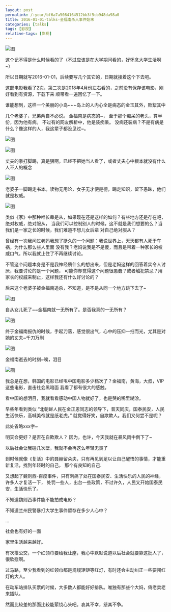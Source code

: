 ```yaml
---
layout: post
permalink: /:year/bf6a7a5084164512bb3f5cb948da98a0
title: 2016-01-01-talks-金福南杀人事件始末
categories: [talks]
tags: [影视]
relative-tags: [影视]
---
```


![图](https://gitee.com/linxingyang/at-2020-10-02-image/raw/master/image/T-talks/image/2016/2016-01-01/fm2.jpg)

这个记不得是什么时候看的了（不过应该是在大学期间看的，好怀念大学生活啊~）

所以日期就写2016-01-01，后续要写几个其它的，日期就接着这个下去吧。


这部电影我看了2次，第二次是2018年4月份左右看的，之前没有保存该电影，刚好看到有资源，下载下来
顺带看一遍回忆了一下。



谁能想到，这样一个美丽的小岛~~~岛上的人内心全是病态的金玉其外，败絮其中

几个老婆子，兄弟两自不必说。
金福南是病态的~，
至于那个痴呆的老头，算半份，因为他有病。
不过有的网友解析中，他是装痴呆。
没病还装病？不是有病是什么？像这样的人，我这辈子都没见过~。


![图](https://gitee.com/linxingyang/at-2020-10-02-image/raw/master/image/T-talks/image/2016/2016-01-01/01.png)

![图](https://gitee.com/linxingyang/at-2020-10-02-image/raw/master/image/T-talks/image/2016/2016-01-01/03.png)


丈夫的拳打脚踢，真是狠啊，已经不把她当人看了，或者丈夫心中根本就没有什么人不人的概念

![图](https://gitee.com/linxingyang/at-2020-10-02-image/raw/master/image/T-talks/image/2016/2016-01-01/07.png)



老婆子一脚踢走书本。读物无用论，女子无才便是德，踢走知识，留下愚昧，他们就是权威。

![图](https://gitee.com/linxingyang/at-2020-10-02-image/raw/master/image/T-talks/image/2016/2016-01-01/06.png)


类似《家》中那种唯长辈是从，如果现在还是这样的如何？有些地方还是存在吧，绝对权威，绝对服从，
当我们可以控制别人的时候，这不就是我们想要的么？当我们是一家之长的时候，我们难道不想儿女后辈
对自己绝对服从？

曾经有一次我问过老妈我想了挺久的一个问题：我说世界上，天天都有人死于车祸，为什么那么些人里面
没有我？老妈说我是不是傻，而且是带着一种家长的权威口气。所以我就止住了不再继续讨论。

不管这个问题本身是不是我神经质什么的想出来，但是老妈这样的回答着实令人讨厌，我要讨论的是一个问题，
可能你却觉得这个问题很愚蠢？或者触犯禁忌？用家长的权威来制止，这样我还有什么好讨论的？



后来这个老婆子被金福南追杀，不知道，是不是从同一个地方跳下去了~

![图](https://gitee.com/linxingyang/at-2020-10-02-image/raw/master/image/T-talks/image/2016/2016-01-01/05.png)


自从女儿死了~~金福南就一无所有了。是否我真的一无所有？

![图](https://gitee.com/linxingyang/at-2020-10-02-image/raw/master/image/T-talks/image/2016/2016-01-01/02.png)


终于金福南报仇的时候，手起刀落，感觉很出气，心中的压抑一扫而光，尤其是对她的丈夫~千刀万剐

![图](https://gitee.com/linxingyang/at-2020-10-02-image/raw/master/image/T-talks/image/2016/2016-01-01/08.png)


金福南逝去的时刻~唉，泪目

![图](https://gitee.com/linxingyang/at-2020-10-02-image/raw/master/image/T-talks/image/2016/2016-01-01/04.png)



我总是在想，韩国的电影已经甩中国电影多少档次了？金福南，黄海，大叔，VIP 这些电影，直击社会黑暗面
我看了都有很大的感触。

看中国的想泪目，我就看看感动中国人物就好了，也是哭的稀里糊涂。

早些年看到类似 “北朝鲜人民在金正恩同志的领导下，普天同庆，国泰民安，人民生活快乐，高喊美帝就是纸老虎。”
就觉得好笑，自欺欺人。我们又何尝不是呢？


此处省略xxx字~

明天会更好？是否在自欺欺人？
因为，也许，今天我就在暴风雨中倒下了~


以后社会让我碰几次壁，我就不会再这么年轻无畏了

到时候就像《复活》中的聂赫留朵夫，只有再见到足以让自己醒悟的事情，才能重新复活，找到年轻时的自己，
那个有良知的自己.

又想起了魏则西-百度事件，只有刺痛了处在国泰民安、生活快乐的人民的神经，许多人才复活一下，
处罚一些人，出台一些政策，不过许久，人民又开始国泰民安，生活快乐了。

不知道魏则西事件能不能拍成电影？

不知道兰州民警暴打大学生事件留存在多少人心中？

...


社会也有好的一面

家里生活越来越好。

有次搭公交，一个红领巾要给我让座，我心中默默说道以后社会就要靠这批人了，很欣慰啊。

过马路，至少我看到的红领巾都是规规矩矩等红灯，有时还会主动纠正一些要闯红灯的大人。

在动车站排队买票的时候，大多数人都能好好排队。唯独有那些个大妈，倚老卖老来插队。




然而比较差的那面比较能萦绕心头吧。哀其不幸，怒其不争。








